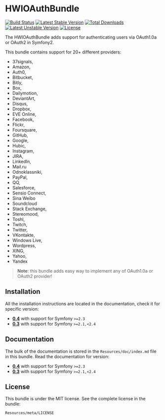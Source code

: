 HWIOAuthBundle
==============

[![Build Status](https://secure.travis-ci.org/hwi/HWIOAuthBundle.svg?branch=master)](http://travis-ci.org/hwi/HWIOAuthBundle) [![Latest Stable Version](https://poser.pugx.org/hwi/oauth-bundle/v/stable.svg)](https://packagist.org/packages/hwi/oauth-bundle) [![Total Downloads](https://poser.pugx.org/hwi/oauth-bundle/downloads.svg)](https://packagist.org/packages/hwi/oauth-bundle) [![Latest Unstable Version](https://poser.pugx.org/hwi/oauth-bundle/v/unstable.svg)](https://packagist.org/packages/hwi/oauth-bundle) [![License](https://poser.pugx.org/hwi/oauth-bundle/license.svg)](https://packagist.org/packages/hwi/oauth-bundle)

The HWIOAuthBundle adds support for authenticating users via OAuth1.0a or OAuth2 in Symfony2.

This bundle contains support for 20+ different providers:
* 37signals,
* Amazon,
* Auth0,
* Bitbucket,
* Bitly,
* Box,
* Dailymotion,
* DeviantArt,
* Disqus,
* Dropbox,
* EVE Online,
* Facebook,
* Flickr,
* Foursquare,
* GitHub,
* Google,
* Hubic,
* Instagram,
* JIRA,
* LinkedIn,
* Mail.ru
* Odnoklassniki,
* PayPal,
* QQ,
* Salesforce,
* Sensio Connect,
* Sina Weibo
* Soundcloud
* Stack Exchange,
* Stereomood,
* Toshl,
* Twitch,
* Twitter,
* VKontakte,
* Windows Live,
* Wordpress,
* XING,
* Yahoo,
* Yandex

> __Note__: this bundle adds easy way to implement any of OAuth1.0a or OAuth2 provider!

Installation
------------

All the installation instructions are located in the documentation, check it for specific
version:

* [__0.4__](https://github.com/hwi/HWIOAuthBundle/blob/master/Resources/doc/1-setting_up_the_bundle.md) with support for Symfony `>=2.3`
* [__0.3__](https://github.com/hwi/HWIOAuthBundle/blob/0.3/Resources/doc/1-setting_up_the_bundle.md) with support for Symfony `>=2.1,<2.4`

Documentation
-------------

The bulk of the documentation is stored in the `Resources/doc/index.md`
file in this bundle. Read the documentation for version:

* [__0.4__](https://github.com/hwi/HWIOAuthBundle/blob/master/Resources/doc/index.md) with support for Symfony `>=2.3`
* [__0.3__](https://github.com/hwi/HWIOAuthBundle/blob/0.3/Resources/doc/index.md) with support for Symfony `>=2.1,<2.4`

License
-------

This bundle is under the MIT license. See the complete license in the bundle:

    Resources/meta/LICENSE
